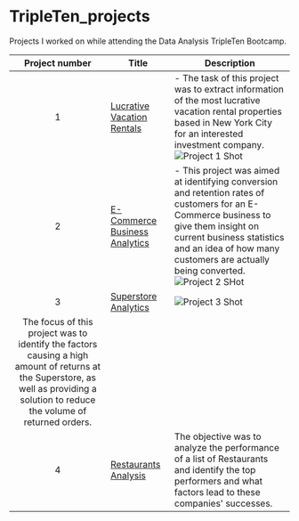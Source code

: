 # TripleTen_projects
Projects I worked on while attending the Data Analysis TripleTen Bootcamp.


| Project number | Title | Description |
| :-----------: | ----------- |----------- |
| 1 | [Lucrative Vacation Rentals](https://docs.google.com/spreadsheets/d/1dhMgvtvnSIzMLKKJAza_zm0o3yrbzvCDKLxLR8DJukA/edit#gid=102274736) |  - The task of this project was to extract information of the most lucrative vacation rental properties based in New York City for an interested investment company. ![Project 1 Shot](https://github.com/G-Collo/Data-Projects-TripleTen/assets/162799567/9ead223b-9d4d-4c27-bc26-73517a7bb8d1) |
| 2 | [E-Commerce Business Analytics](https://docs.google.com/spreadsheets/d/1GZtTB-pQJ7JuijtDUSYZNTO8rFI5fDAAkY2HLLg_VvE/edit#gid=38637670) | - This project was aimed at identifying conversion and retention rates of customers for an E-Commerce business to give them insight on current business statistics and an idea of how many customers are actually being converted. ![Project 2 SHot](https://github.com/G-Collo/Data-Projects-TripleTen/assets/162799567/44ee95c6-12a6-4ebf-a478-dd3a17e56e41) |
| 3 | [Superstore Analytics](https://public.tableau.com/app/profile/collins.ofoegbu/viz/Project2_17087612291380/Story1)| ![Project 3 Shot](https://github.com/G-Collo/Data-Projects-TripleTen/assets/162799567/66515acc-fc14-4154-bb34-b530072d531e)
The focus of this project was to identify the factors causing a high amount of returns at the Superstore, as well as providing a solution to reduce the volume of returned orders. |
| 4 | [Restaurants Analysis](https://public.tableau.com/app/profile/collins.ofoegbu/viz/ProjectFinale/Story1)| The objective was to analyze the performance of a list of Restaurants and identify the top performers and what factors lead to these companies' successes. |

